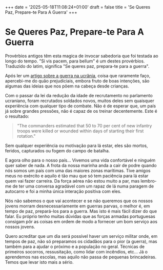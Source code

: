 +++
date = '2025-05-18T11:08:24+01:00'
draft = false
title = 'Se Queres Paz, Prepare-te Para A Guerra'
+++

# Se Queres Paz, Prepare-te Para A Guerra

Provérbios antigos têm esta magica de invocar sabedoria que foi testada ao longo do tempo. "Si vis pacem, para bellum" é um destes provérbios. Traduzido do latim, significa "Se queres paz, prepara-te para a guerra". 

Após ler um [artigo sobre a guerra na ucrânia](https://www.ft.com/content/b9396112-585a-4f7e-9628-13d500c99d93), coisa que raramente faço, apercebi-me do quão prejudiciais, embora fruto de boas intenções, são algumas das ideias que nos põem na cabeça desde crianças. 

Com o passar da lei da redução da idade de recrutamento no parlamento ucraniano, foram recrutados soldados novos, muitos deles sem quaisquer experiência com qualquer tipo de combate. Não é de esperar que, um país já sobre grandes pressões, não é capaz de os treinar decentemente. Este é o resultado:

> "The commanders estimated that 50 to 70 per cent of new infantry troops were killed or wounded within days of starting their first rotation."

Sem qualquer experiência ou motivação para lá estar, eles são mortos, feridos, capturados ou fogem do campo de batalha.

E agora olho para o nosso país... Vivemos uma vida confortável e ninguém quer saber de nada. A frota da nossa marinha anda a cair de podre quando nós somos um país com uma das maiores zonas marítimas. Tive amigos meus no exército e aquilo é tão mau que só tem paciência para lá estar quem vai fazer carreira. Da força aérea não estou muito a par, mas lembro-me de ter uma conversa agradável com um rapaz de lá numa paragem de autocarro e foi a minha única interação positiva com eles. 

Nós não sabemos o que vai acontecer e se não queremos que os nossos jovens morram desnecessariamente em guerras parvas, o melhor é, em tempo de paz, prepará-los para a guerra. Mas isto é mais fácil dizer do que falar. Eu próprio tenho muitas dúvidas que as forças armadas portuguesas consigam pôr as coisas em ordem de modo a fornecer um bom serviço aos nossos jovens.

Quero acreditar que um dia será possível haver um serviço militar onde, em tempos de paz, não só preparamos os cidadãos para o pior (a guerra), mas também para a ajudar o próximo e a população no geral. Técnicas de primeiros socorros, ressusitação, como lidar com incêndios, etc... Já o aprendemos nas escolas, mas aquilo não passa de pequenas brincadeiras. Temos que levar isto mais a sério.
